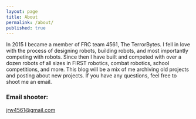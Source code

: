```yaml
---
layout: page
title: About
permalink: /about/
published: true
---
```

In 2015 I became a member of FRC team 4561, The TerrorBytes. I fell in love with the process of designing robots, building robots, and most importantly competing with robots. Since then I have built and competed with over a dozen robots of all sizes in FIRST robotics, combat robotics, school competitions, and more. This blog will be a mix of me archiving old projects and posting about new projects. If you have any questions, feel free to shoot me an email.
### Email shooter:
[jrw4561@gmail.com](mailto:jrw4561@gmail.com)
